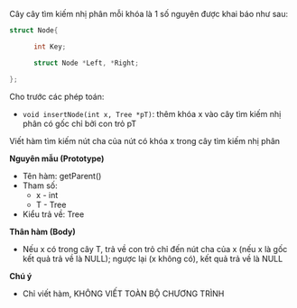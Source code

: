 Cây cây tìm kiếm nhị phân mỗi khóa là 1 số nguyên được khai báo như sau:
```c
struct Node{

      int Key;

      struct Node *Left, *Right;

};
```
Cho trước các phép toán:
- `void insertNode(int x, Tree *pT)`: thêm khóa x vào cây tìm kiếm nhị phân có gốc chỉ bởi con trỏ pT

Viết hàm tìm kiếm nút cha của nút có khóa x trong cây tìm kiếm nhị phân

**Nguyên mẫu (Prototype)**
- Tên hàm: getParent()
- Tham số: 
	- x - int
	- T - Tree
- Kiểu trả về: Tree

**Thân hàm (Body)**
- Nếu x có trong cây T, trả về con trỏ chỉ đến nút cha của x (nếu x là gốc kết quả trả về là NULL); ngược lại (x không có), kết quả trả về là NULL

**Chú ý**
- Chỉ viết hàm, KHÔNG VIẾT TOÀN BỘ CHƯƠNG TRÌNH
